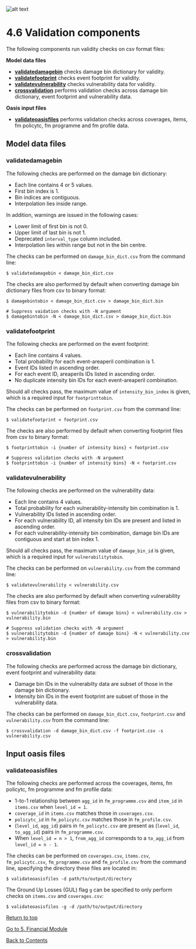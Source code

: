 ![alt text](../img/banner.jpg "banner")
# 4.6 Validation components <a id="validationcomponents"></a>

The following components run validity checks on csv format files:

**Model data files**
* **[validatedamagebin](#validatedamagebin)** checks damage bin dictionary for validity.
* **[validatefootprint](#validatefootprint)** checks event footprint for validity.
* **[validatevulnerability](#validatevulnerability)** checks vulnerability data for validity.
* **[crossvalidation](#crossvalidation)** performs validation checks across damage bin dictionary, event footprint and vulnerability data.

**Oasis input files**
* **[validateoasisfiles](#validateoasisfiles)** performs validation checks across coverages, items, fm policytc, fm programme and fm profile data.

## Model data files

<a id="validatedamagebin"></a>
### validatedamagebin
The following checks are performed on the damage bin dictionary:

* Each line contains 4 or 5 values.
* First bin index is 1.
* Bin indices are contiguous.
* Interpolation lies inside range.

In addition, warnings are issued in the following cases:

* Lower limit of first bin is not 0.
* Upper limit of last bin is not 1.
* Deprecated `interval_type` column included.
* Interpolation lies within range but not in the bin centre.

The checks can be performed on `damage_bin_dict.csv` from the command line:

```
$ validatedamagebin < damage_bin_dict.csv
```

The checks are also performed by default when converting damage bin dictionary files from csv to binary format:

```
$ damagebintobin < damage_bin_dict.csv > damage_bin_dict.bin

# Suppress vaidation checks with -N argument
$ damagebintobin -N < damage_bin_dict.csv > damage_bin_dict.bin
```

<a id="validatefootprint"></a>
### validatefootprint
The following checks are performed on the event footprint:

* Each line contains 4 values.
* Total probability for each event-areaperil combination is 1.
* Event IDs listed in ascending order.
* For each event ID, areaperils IDs listed in ascending order.
* No duplicate intensity bin IDs for each event-areaperil combination.

Should all checks pass, the maximum value of `intensity_bin_index` is given, which is a required input for `footprinttobin`.

The checks can be performed on `footprint.csv` from the command line:

```
$ validatefootprint < footprint.csv
```

The checks are also performed by default when converting footprint files from csv to binary format:

```
$ footprinttobin -i {number of intensity bins} < footprint.csv

# Suppress validation checks with -N argument
$ footprinttobin -i {number of intensity bins} -N < footprint.csv
```

<a id="validatevulnerability"></a>
### validatevulnerability
The following checks are performed on the vulnerability data:

* Each line contains 4 values.
* Total probability for each vulnerability-intensity bin combination is 1.
* Vulnerability IDs listed in ascending order.
* For each vulnerability ID, all intensity bin IDs are present and listed in ascending order.
* For each vulnerability-intensity bin combination, damage bin IDs are contiguous and start at bin index 1.

Should all checks pass, the maximum value of `damage_bin_id` is given, which is a required input for `vulnerabilitytobin`.

The checks can be performed on `vulnerability.csv` from the command line:

```
$ validatevulnerability < vulnerability.csv
```

The checks are also performed by default when converting vulnerability files from csv to binary format:

```
$ vulnerabilitytobin -d {number of damage bins} < vulnerability.csv > vulnerability.bin

# Suppress validation checks with -N argument
$ vulnerabilitytobin -d {number of damage bins} -N < vulnerability.csv > vulnerability.bin
```

<a id="crossvalidation"></a>
### crossvalidation
The following checks are performed across the damage bin dictionary, event footprint and vulnerability data:

* Damage bin IDs in the vulnerabilty data are subset of those in the damage bin dictionary.
* Intensity bin IDs in the event footprint are subset of those in the vulnerability data.

The checks can be performed on `damage_bin_dict.csv`, `footprint.csv` and `vulnerability.csv` from the command line:

```
$ crossvalidation -d damage_bin_dict.csv -f footprint.csv -s vulnerability.csv
```

## Input oasis files

<a id="validateoasisfiles"></a>
### validateoasisfiles
The following checks are performed across the coverages, items, fm policytc, fm programme and fm profile data:

* 1-to-1 relationship between `agg_id` in `fm_programme.csv` and `item_id` in `items.csv` when `level_id = 1`.
* `coverage_id` in `items.csv` matches those in `coverages.csv`.
* `policytc_id` in `fm_policytc.csv` matches those in `fm_profile.csv`.
* (`level_id`, `agg_id`) pairs in `fm_policytc.csv` are present as (`level_id`, `to_agg_id`) pairs in `fm_programme.csv`.
* When `level_id = n > 1`, `from_agg_id` corresponds to a `to_agg_id` from `level_id = n - 1`.

The checks can be performed on `coverages.csv`, `items.csv`, `fm_policytc.csv`, `fm_programme.csv` and `fm_profile.csv` from the command line, specifying the directory these files are located in:

```
$ validateoasisfiles -d path/to/output/directory
```

The Ground Up Losses (GUL) flag `g` can be specified to only perform checks on `items.csv` and `coverages.csv`:

```
$ validateoasisfiles -g -d /path/to/output/directory
```

[Return to top](#validationcomponents)

[Go to 5. Financial Module](FinancialModule.md)

[Back to Contents](Contents.md)

